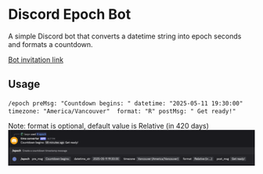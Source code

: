 # Discord Epoch Bot

A simple Discord bot that converts a datetime string into epoch seconds and formats a countdown.

[Bot invitation link](https://discord.com/oauth2/authorize?client_id=1371199566749237492&permissions=274877908992&integration_type=0&scope=bot+applications.commands)

## Usage
```slash
/epoch preMsg: "Countdown begins: " datetime: "2025-05-11 19:30:00" timezone: "America/Vancouver"  format: "R" postMsg: " Get ready!"
```
Note: format is optional, default value is Relative (in 420 days)
![Alt text](./image.png)